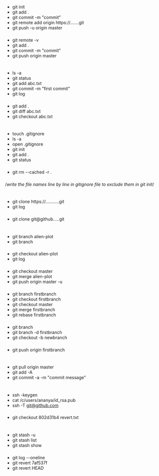 #


- git init
- git add .
- git commit -m "commit"
- git remote add origin https://.......git
- git push -u origin master
###
- git remote -v
- git add .
- git commit -m "commit"
- git push origin master

  
#


- ls -a
- git status
- git add abc.txt
- git commit -m "first commit"
- git log
### 
- git add .
- git diff abc.txt
- git checkout abc.txt


#


- touch .gitignore
- ls -a
- open .gitignore
- git init
- git add .
- git status
### 
- git rm --cached -r .
### 
/*write the file names line by line in gitignore file to exclude them in git init*/


#


- git clone https://...........git
- git log
###
- git clone git@github.....git


#


- git branch alien-plot
- git branch
### 
- git checkout alien-plot
- git log
###
- git checkout master
- git merge alien-plot
- git push origin master -u
### 
- git branch firstbranch
- git checkout firstbranch
- git checkout master
- git merge firstbranch
- git rebase firstbranch
### 
- git branch
- git branch -d firstbranch
- git checkout -b newbranch
###
- git push origin firstbranch


#


- git pull origin master
- git add -A
- git commit -a -m "commit message"


#


- ssh -keygen
- cat /c/users/ananya/id_rsa.pub
- ssh -T git@github.com
###
- git checkout 802d31b4 revert.txt


#


- git stash -u
- git stash list
- git stash show
###
- git log --oneline
- git revert 7af537f
- git revert HEAD


#
